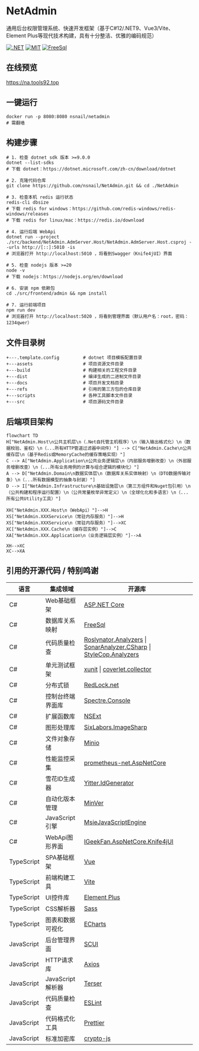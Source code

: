 # NetAdmin

通用后台权限管理系统、快速开发框架（基于C#12/.NET9、Vue3/Vite、Element Plus等现代技术构建，具有十分整洁、优雅的编码规范）

[![.NET](https://github.com/nsnail/NetAdmin/actions/workflows/nightly-build.yml/badge.svg)](https://github.com/nsnail/NetAdmin/actions/workflows/nightly-build.yml)
[![MIT](https://img.shields.io/badge/license-MIT-blue.svg)](https://github.com/nsnail/NetAdmin/blob/main/LICENSE)
[![FreeSql](https://img.shields.io/badge/FreeSql-3.x-orange.svg)](https://github.com/nsnail/NetAdmin/blob/main/LICENSE)

## 在线预览

https://na.tools92.top

## 一键运行

```shell
docker run -p 8080:8080 nsnail/netadmin
# 需翻墙
```

## 构建步骤

```shell
# 1. 检查 dotnet sdk 版本 >=9.0.0
dotnet --list-sdks
# 下载 dotnet：https://dotnet.microsoft.com/zh-cn/download/dotnet

# 2. 克隆代码仓库
git clone https://github.com/nsnail/NetAdmin.git && cd ./NetAdmin

# 3. 检查本机 redis 运行状态
redis-cli dbsize
# 下载 redis for windows：https://github.com/redis-windows/redis-windows/releases
# 下载 redis for linux/mac：https://redis.io/download

# 4. 运行后端 WebApi
dotnet run --project ./src/backend/NetAdmin.AdmServer.Host/NetAdmin.AdmServer.Host.csproj --urls http://[::]:5010 -is
# 浏览器打开 http://localhost:5010 ，将看到Swagger（Knife4jUI）界面

# 5. 检查 nodejs 版本 >=20
node -v
# 下载 nodejs：https://nodejs.org/en/download

# 6. 安装 npm 依赖包
cd ./src/frontend/admin && npm install

# 7. 运行前端项目
npm run dev
# 浏览器打开 http://localhost:5020 ，将看到管理界面（默认用户名：root，密码：1234qwer）
```

## 文件目录树

```
+---.template.config         # dotnet 项目模板配置目录
+---assets                   # 项目资源文件目录
+---build                    # 构建相关的工程文件目录
+---dist                     # 编译生成的二进制文件目录
+---docs                     # 项目开发文档目录
+---refs                     # 引用的第三方包的仓库目录
+---scripts                  # 各种工具脚本文件目录
+---src                      # 项目源码文件目录
```

## 后端项目架构

```mermaid
flowchart TD
H["NetAdmin.Host\n公共主机层\n（.Net自托管主机程序）\n（输入输出格式化）\n（数据校验、鉴权）\n（...所有HTTP管道过滤器中间件）"] --> C["NetAdmin.Cache\n公共缓存层\n（基于Redis或MemoryCache的缓存策略实现）"]
C --> A["NetAdmin.Application\n公共业务逻辑层\n（内部服务增删改查）\n（外部服务增删改查）\n（...所有业务用例的计算与组合逻辑的模块化）"]
A --> D["NetAdmin.Domain\n数据实体层\n（数据库关系实体映射）\n（DTO数据传输对象）\n（...所有数据模型的抽象与封装）"]
D --> I["NetAdmin.Infrastructure\n基础设施层\n（第三方组件和Nuget包引用）\n（公共构建和程序运行配置）\n（公共常量枚举异常定义）\n（全球化化和多语言）\n（...所有公共Utility工具）"]

XH["NetAdmin.XXX.Host\n（WebApi）"]-->H
XS["NetAdmin.XXXService\n（常驻内存服务）"]-->H
XS["NetAdmin.XXXService\n（常驻内存服务）"]-->XC
XC["NetAdmin.XXX.Cache\n（缓存层实例）"]-->C
XA["NetAdmin.XXX.Application\n（业务逻辑层实例）"]-->A

XH-->XC
XC-->XA
```

## 引用的开源代码 / 特别鸣谢

| 语言         | 集成领域          | 开源库                                                                                                                                                                                                                   |
|------------|---------------|-----------------------------------------------------------------------------------------------------------------------------------------------------------------------------------------------------------------------|
| C#         | Web基础框架       | [ASP.NET Core](https://github.com/dotnet/aspnetcore)                                                                                                                                                                  |
| C#         | 数据库关系映射       | [FreeSql](https://github.com/dotnetcore/FreeSql)                                                                                                                                                                      |
| C#         | 代码质量检查        | [Roslynator.Analyzers](https://github.com/josefpihrt/roslynator) \| [SonarAnalyzer.CSharp](https://github.com/SonarSource/sonar-dotnet) \| [StyleCop.Analyzers](https://github.com/DotNetAnalyzers/StyleCopAnalyzers) |
| C#         | 单元测试框架        | [xunit](https://github.com/xunit/xunit)  \| [coverlet.collector](https://github.com/coverlet-coverage/coverlet)                                                                                                       |
| C#         | 分布式锁          | [RedLock.net](https://github.com/samcook/RedLock.net)                                                                                                                                                                 |
| C#         | 控制台终端界面库      | [Spectre.Console](https://github.com/spectreconsole/spectre.console)                                                                                                                                                  |
| C#         | 扩展函数库         | [NSExt](https://github.com/nsnail/ns-ext.git)                                                                                                                                                                         |
| C#         | 图形处理库         | [SixLabors.ImageSharp](https://github.com/SixLabors/ImageSharp)                                                                                                                                                       |
| C#         | 文件对象存储        | [Minio](https://github.com/minio/minio-dotnet)                                                                                                                                                                        |
| C#         | 性能监控采集        | [prometheus-net.AspNetCore](https://github.com/prometheus-net/prometheus-net)                                                                                                                                         |
| C#         | 雪花ID生成器       | [Yitter.IdGenerator](https://github.com/yitter/idgenerator)                                                                                                                                                           |
| C#         | 自动化版本管理       | [MinVer](https://github.com/adamralph/minver)                                                                                                                                                                         |
| C#         | JavaScript引擎  | [MsieJavaScriptEngine](https://github.com/Taritsyn/MsieJavaScriptEngine)                                                                                                                                              |
| C#         | WebApi图形界面    | [IGeekFan.AspNetCore.Knife4jUI](https://github.com/luoyunchong/IGeekFan.AspNetCore.Knife4jUI)                                                                                                                         |
| TypeScript | SPA基础框架       | [Vue](https://github.com/vuejs/core)                                                                                                                                                                                  |
| TypeScript | 前端构建工具        | [Vite](https://github.com/vitejs/vite)                                                                                                                                                                                |
| TypeScript | UI控件库         | [Element Plus](https://github.com/element-plus/element-plus)                                                                                                                                                          |
| TypeScript | CSS解析器        | [Sass](https://github.com/sass/sass)                                                                                                                                                                                  |
| TypeScript | 图表和数据可视化      | [ECharts](https://github.com/apache/echarts)                                                                                                                                                                          |
| JavaScript | 后台管理界面        | [SCUI](https://gitee.com/lolicode/scui)                                                                                                                                                                               |
| JavaScript | HTTP请求库       | [Axios](https://github.com/axios/axios)                                                                                                                                                                               |
| JavaScript | JavaScript解析器 | [Terser](https://github.com/terser/terser)                                                                                                                                                                            |
| JavaScript | 代码质量检查        | [ESLint](https://github.com/eslint/eslint)                                                                                                                                                                            |
| JavaScript | 代码格式化工具       | [Prettier](https://github.com/prettier/prettier)                                                                                                                                                                      |
| JavaScript | 标准加密库         | [crypto-js](https://github.com/brix/crypto-js)                                                                                                                                                                        |